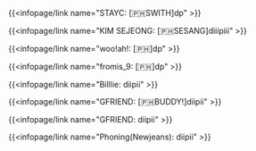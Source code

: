 {{<infopage/link name="STAYC: [🇵🇭SWITH]dp" >}}

{{<infopage/link name="KIM SEJEONG: [🇵🇭SESANG]diiipiii" >}}

{{<infopage/link name="woo!ah!: [🇵🇭]dp" >}}

{{<infopage/link name="fromis_9: [🇵🇭]dp" >}}

{{<infopage/link name="Billlie: diipii" >}}


{{<infopage/link name="GFRIEND: [🇵🇭BUDDY!]diipii" >}}

{{<infopage/link name="GFRIEND: diipii" >}}

{{<infopage/link name="Phoning(Newjeans): diipii" >}}
